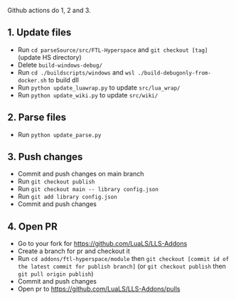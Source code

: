 Github actions do 1, 2 and 3.

## 1. Update files
- Run `cd parseSource/src/FTL-Hyperspace` and `git checkout [tag]` (update HS directory)
- Delete `build-windows-debug/`
- Run `cd ./buildscripts/windows` and `wsl ./build-debugonly-from-docker.sh` to build dll
- Run `python update_luawrap.py` to update `src/lua_wrap/`
- Run `python update_wiki.py` to update `src/wiki/`

## 2. Parse files
- Run `python update_parse.py`

## 3. Push changes
- Commit and push changes on main branch
- Run `git checkout publish`
- Run `git checkout main -- library config.json`
- Run `git add library config.json`
- Commit and push changes

## 4. Open PR
- Go to your fork for https://github.com/LuaLS/LLS-Addons
- Create a branch for pr and checkout it
- Run `cd addons/ftl-hyperspace/module` then `git checkout [commit id of the latest commit for publish branch]` (or `git checkout publish` then `git pull origin publish`)
- Commit and push changes
- Open pr to https://github.com/LuaLS/LLS-Addons/pulls